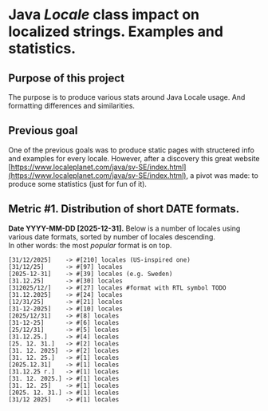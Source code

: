 # Java _Locale_ class impact on localized strings. Examples and statistics.

## Purpose of this project
The purpose is to produce various stats around Java Locale usage. And formatting differences and similarities.

## Previous goal
One of the previous goals was to produce static pages with structered info and examples for every locale.
However, after a discovery this great website [https://www.localeplanet.com/java/sv-SE/index.html](https://www.localeplanet.com/java/sv-SE/index.html),
 a pivot was made: to produce some statistics (just for fun of it).

## Metric #1. Distribution of short DATE formats.
**Date YYYY-MM-DD [2025-12-31].**
Below is a number of locales using various date formats, sorted by number of locales descending.<br/>
In other words: the most _popular_ format is on top.
```
[31/12/2025]    -> #[210] locales (US-inspired one)
[31/12/25]      -> #[97] locales
[2025-12-31]    -> #[39] locales (e.g. Sweden)
[31.12.25]      -> #[30] locales
[31‏/12‏/2025]    -> #[27] locales #format with RTL symbol TODO
[31.12.2025]    -> #[24] locales
[12/31/25]      -> #[21] locales
[31-12-2025]    -> #[10] locales
[2025/12/31]    -> #[8] locales
[31-12-25]      -> #[6] locales
[25/12/31]      -> #[5] locales
[31.12.25.]     -> #[4] locales
[25. 12. 31.]   -> #[2] locales
[31. 12. 2025]  -> #[2] locales
[31. 12. 25.]   -> #[1] locales
[2025.12.31]    -> #[1] locales
[31.12.25 г.]   -> #[1] locales
[31. 12. 2025.] -> #[1] locales
[31. 12. 25]    -> #[1] locales
[2025. 12. 31.] -> #[1] locales
[31/12 2025]    -> #[1] locales
```
